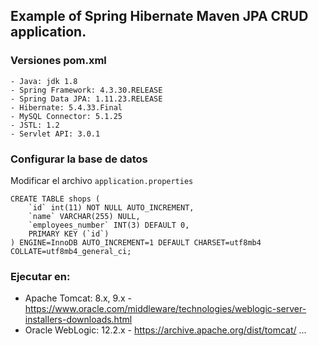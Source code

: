 ## Example of Spring Hibernate Maven JPA CRUD application. 

### Versiones pom.xml
```
- Java: jdk 1.8
- Spring Framework: 4.3.30.RELEASE
- Spring Data JPA: 1.11.23.RELEASE
- Hibernate: 5.4.33.Final
- MySQL Connector: 5.1.25
- JSTL: 1.2
- Servlet API: 3.0.1
```

### Configurar la base de datos
Modificar el archivo `application.properties` 
```
CREATE TABLE shops (
	`id` int(11) NOT NULL AUTO_INCREMENT,
	`name` VARCHAR(255) NULL,
	`employees_number` INT(3) DEFAULT 0,
	PRIMARY KEY (`id`)
) ENGINE=InnoDB AUTO_INCREMENT=1 DEFAULT CHARSET=utf8mb4 COLLATE=utf8mb4_general_ci; 
```

### Ejecutar en:

- Apache Tomcat: 8.x, 9.x  - https://www.oracle.com/middleware/technologies/weblogic-server-installers-downloads.html
- Oracle WebLogic: 12.2.x - https://archive.apache.org/dist/tomcat/
...
